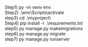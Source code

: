 Step1) py -m venv env  <br>
Step2) .\env\Scripts\activate  <br>
step3) cd .\myproject\  <br>
Step4) pip install -r .\requirements.txt  <br>
step5) py manage.py makemigrations  <br>
step6) py manage.py migrate  <br>
step7) py manage.py runserver  <br>
